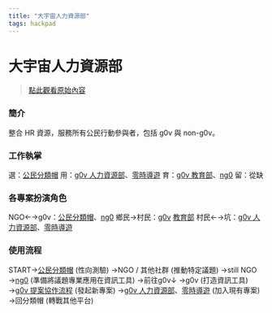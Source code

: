 ```yaml
---
title: "大宇宙人力資源部"
tags: hackpad
---
```


# 大宇宙人力資源部

> [點此觀看原始內容](https://g0v.hackpad.tw/rXWx0Q85Ajb)


### 簡介

整合 HR 資源，服務所有公民行動參與者，包括 g0v 與 non-g0v。

### 工作執掌

選：[公民分類帽](https://g0v.hackpad.com/D7KUDh8iBmW)
用：[g0v 人力資源部](https://g0v.hackpad.com/g0v--9IbgS6xfHZA)、[零時導遊](https://g0v.hackpad.com/g0v-Tour-Guide--gQQawkQNUl3)
育：[g0v 教育部](https://g0v.hackpad.tw/g0v--QADGWZSU2Dw)、[ng0](https://g0v.hackpad.com/ng0-ngo-g0v-IHFklK0lZTv)
留：從缺

### 各專案扮演角色

NGO←→g0v：[公民分類帽](https://g0v.hackpad.com/D7KUDh8iBmW)、[ng0](https://g0v.hackpad.com/ng0-ngo-g0v-IHFklK0lZTv)
鄉民→村民：[g0v](https://g0v.hackpad.tw/g0v--JWIizPuN3mz) [教育部](https://g0v.hackpad.tw/g0v--QADGWZSU2Dw)
村民←→坑：[g0v 人力資源部](https://g0v.hackpad.tw/g0v--9IbgS6xfHZA)、[零時導遊](https://g0v.hackpad.tw/g0v-Tour-Guide--gQQawkQNUl3)

### 使用流程

START→[公民分類帽](https://g0v.hackpad.tw/D7KUDh8iBmW) (性向測驗)
    →NGO / 其他社群 (推動特定議題)
        →still NGO
        →[ng0](https://g0v.hackpad.tw/ng0-ngo-g0v-IHFklK0lZTv) (準備將議題專業應用在資訊工具)
            →前往g0v↓
    →g0v (打造資訊工具)
        →[g0v 提案協作流程](https://g0v.hackpad.com/g0v--JWIizPuN3mz) (發起新專案)
        →[g0v 人力資源部](https://g0v.hackpad.com/g0v--9IbgS6xfHZA)、[零時導遊](https://g0v.hackpad.com/g0v-Tour-Guide--gQQawkQNUl3) (加入現有專案)
        →回分類帽 (轉戰其他平台)


